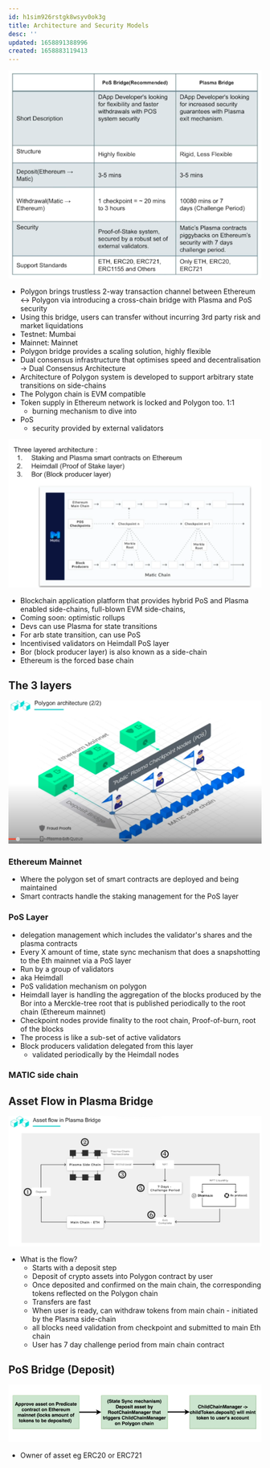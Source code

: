 ```yaml
---
id: h1sim926rstgk8wsyv0ok3g
title: Architecture and Security Models
desc: ''
updated: 1658891388996
created: 1658883119413
---
```


![](./assets/images/polygon-network-basics.png)

- Polygon brings trustless 2-way transaction channel between Ethereum <-> Polygon via introducing a cross-chain bridge with Plasma and PoS security
- Using this bridge, users can transfer without incurring 3rd party risk and market liquidations
- Testnet: Mumbai
- Mainnet: Mainnet
- Polygon bridge provides a scaling solution, highly flexible
- Dual consensus infrastructure that optimises speed and decentralisation -> Dual Consensus Architecture
- Architecture of Polygon system is developed to support arbitrary state transitions on side-chains
- The Polygon chain is EVM compatible
- Token supply in Ethereum network is locked and Polygon too. 1:1
  - burning mechanism to dive into
- PoS
  - security provided by external validators

![](./assets/images/polygon-architecture-1.png)

- Blockchain application platform that provides hybrid PoS and Plasma enabled side-chains, full-blown EVM side-chains,
- Coming soon: optimistic rollups
- Devs can use Plasma for state transitions
- For arb state transition, can use PoS
- Incentivised validators on Heimdall PoS layer
- Bor (block producer layer) is also known as a side-chain
- Ethereum is the forced base chain

## The 3 layers
![](./assets/images/polygon-architecture2.png)

### Ethereum Mainnet
- Where the polygon set of smart contracts are deployed and being maintained
- Smart contracts handle the staking management for the PoS layer

### PoS Layer
- delegation management which includes the validator's shares and the plasma contracts
- Every X amount of time, state sync mechanism that does a snapshotting to the Eth mainnet via a PoS layer
- Run by a group of validators
- aka Heimdall
- PoS validation mechanism on polygon
- Heimdall layer is handling the aggregation of the blocks produced by the Bor into a Merckle-tree root that is published periodically to the root chain (Ethereum mainnet)
- Checkpoint nodes provide finality to the root chain, Proof-of-burn, root of the blocks
- The process is like a sub-set of active validators
- Block producers validation delegated from this layer
  - validated periodically by the Heimdall nodes

### MATIC side chain

## Asset Flow in Plasma Bridge
![](./assets/images/polygon-architecture3.png)
- What is the flow?
  - Starts with a deposit step
  - Deposit of crypto assets into Polygon contract by user
  - Once deposited and confirmed on the main chain, the corresponding tokens reflected on the Polygon chain
  - Transfers are fast
  - When user is ready, can withdraw tokens from main chain - initiated by the Plasma side-chain
  - all blocks need validation from checkpoint and submitted to main Eth chain
  - User has 7 day challenge period from main chain contract

## PoS Bridge (Deposit)

![](./assets/images/polygon-pos-bridge1.png)
- Owner of asset eg ERC20 or ERC721

